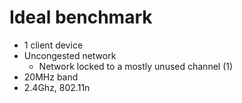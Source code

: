 # Ideal benchmark

- 1 client device
- Uncongested network
    -  Network locked to a mostly unused channel (1)
- 20MHz band
- 2.4Ghz, 802.11n

